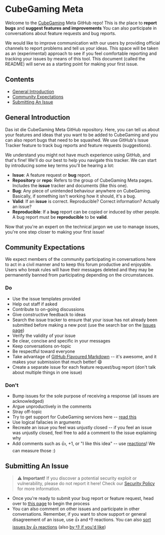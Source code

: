 # CubeGaming Meta
Welcome to the [CubeGaming](https://cubegaming.eu) Meta GitHub repo! This is *the* place to **report bugs** and **suggest features and improvements** You can also participate in conversations about feature requests and bug reports. 

We would like to improve communication with our users by providing official channels to report problems and tell us your ideas. This space will be taken as an (experimental) approach to see if you feel comfortable reporting and tracking your issues by means of this tool. This document (called the README) will serve as a starting point for making your first issue.

## Contents
- [General Introduction](https://github.com/CubeGaming-Development/Meta#general-introduction)
- [Community Expectations](https://github.com/CubeGaming-Development/Meta#community-expectations)
- [Submitting An Issue](https://github.com/CubeGaming-Development/Meta#submitting-an-issue)

## General Introduction
Das ist die CubeGaming Meta GitHub repository. Here, you can tell us about your features and ideas that you want to be added to CubeGaming and you can also report bugs that need to be squashed. We use GitHub's Issue Tracker feature to track bug reports and feature requests (suggestions).

We understand you might not have much experience using GitHub, and that's fine! We'll do our best to help you navigate this tracker. We can start by introducing some key terms you'll be hearing a lot:
- **Issue**: A feature request or **bug** report.
- **Repository** or **repo**: Refers to the group of CubeGaming Meta pages. Includes the **issue** tracker and documents (like this one).
- **Bug**: Any piece of unintended behaviour anywhere on CubeGaming. Basically, if something isn't working how it should, it's a bug.
- **Valid**: If an **issue** is correct. Reproducible? Correct information? Actually an issue?
- **Reproducible**: If a **bug** report can be copied or induced by other people. A bug report must be **reproducible** to be **valid**.

Now that you're an expert on the technical jargon we use to manage issues, you're one step closer to making your first issue!

## Community Expectations
We expect members of the community participating in conversations here to act in a civil manner and to keep this forum productive and enjoyable. Users who break rules will have their messages deleted and they may be permanently banned from participating depending on the circumstances.

### Do
- Use the issue templates provided
- Help out staff if asked
- Contribute to on-going discussions
- Give constructive feedback to ideas
- Search the issue tracker to ensure that your issue has not already been submitted before making a new post (use the search bar on the [Issues page](https://github.com/CubeGaming-Development/Meta/issues))
- Verify the validity of your issue
- Be clear, concise and specific in your messages
- Keep conversations on-topic
- Be respectful toward everyone
- Take advantage of [GitHub Flavoured Markdown](https://github.com/adam-p/markdown-here/wiki/Markdown-Cheatsheet) -- it's awesome, and it makes your submission that much better! 😄
- Create a separate issue for each feature request/bug report (don't talk about multiple things in one issue)

### Don't
- Bump issues for the sole purpose of receiving a response (all issues are acknowledged)
- Argue unproductively in the comments
- Stray off-topic
- Try to get support for CubeGaming services here -- [read this](https://github.com/CubeGaming-Development/meta/blob/main/SUPPORT.md)
- Use logical fallacies in arguments
- Recreate an issue you feel was unjustly closed -- if you feel an issue was unjustly closed, feel free to add a comment to the issue explaining why
- Add comments such as 👍, +1, or "I like this idea" -- use [reactions](https://github.blog/2016-03-10-add-reactions-to-pull-requests-issues-and-comments/)! We can measure those :)

## Submitting An Issue
> ⚠️ **Important!** If you discover a potential security exploit or vulnerability, please do not report it here! Check our [Security Policy](https://github.com/CubeGaming-Development/meta/blob/main/SECURITY.md) for more information.

- Once you're ready to submit your bug report or feature request, head over to [this page](https://github.com/CubeGaming-Development/meta/issues/new/choose) to begin the process
- You can also comment on other issues and participate in other conversations. Remember, if you want to show support or general disagreement of an issue, use 👍 and 👎 reactions. You can also [sort issues by 👍 reactions](https://github.com/CubeGaming-Development/Meta/issues?q=is%3Aissue+sort%3Areactions-%2B1-desc) (also [by 👎 if you'd like](https://github.com/CubeGaming-Development/Meta/issues?q=is%3Aissue+sort%3Areactions--1-desc))
